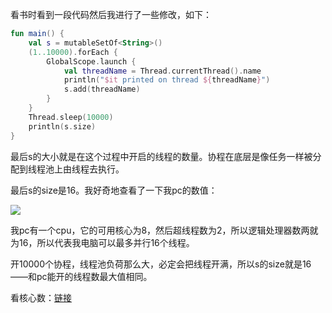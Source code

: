 看书时看到一段代码然后我进行了一些修改，如下：

```kotlin
fun main() {
    val s = mutableSetOf<String>()
    (1..10000).forEach {
        GlobalScope.launch {
            val threadName = Thread.currentThread().name
            println("$it printed on thread ${threadName}")
            s.add(threadName)
        }
    }
    Thread.sleep(10000)
    println(s.size)
}
```

最后s的大小就是在这个过程中开启的线程的数量。协程在底层是像任务一样被分配到线程池上由线程去执行。

最后s的size是16。我好奇地查看了一下我pc的数值：

![](https://s3.bmp.ovh/imgs/2023/02/04/76b9a98cf7bf1422.png)

我pc有一个cpu，它的可用核心为8，然后超线程数为2，所以逻辑处理器数两就为16，所以代表我电脑可以最多并行16个线程。

开10000个协程，线程池负荷那么大，必定会把线程开满，所以s的size就是16——和pc能开的线程数最大值相同。



看核心数：[链接](https://blog.csdn.net/ksws0292756/article/details/79119961)

